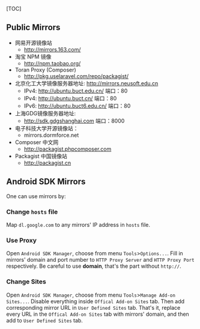 [TOC]


## Public Mirrors

- 网易开源镜像站
  - http://mirrors.163.com/
- 淘宝 NPM 镜像
  - http://npm.taobao.org/
- Toran Proxy (Composer)
  - http://pkg.uselaravel.com/repo/packagist/
- 北京化工大学镜像服务器地址: http://mirrors.neusoft.edu.cn
  - IPv4: http://ubuntu.buct.edu.cn/ 端口：80
  - IPv4: http://ubuntu.buct.cn/ 端口：80
  - IPv6: http://ubuntu.buct6.edu.cn/ 端口：80
- 上海GDG镜像服务器地址:
  - http://sdk.gdgshanghai.com 端口：8000
- 电子科技大学开源镜像站：
  - mirrors.dormforce.net
- Composer 中文网
  - http://packagist.phpcomposer.com
- Packagist 中国镜像站
  - http://packagist.cn


## Android SDK Mirrors

One can use mirrors by:

### Change `hosts` file

Map `dl.google.com` to any mirrors' IP address in `hosts` file.

### Use Proxy

Open `Android SDK Manager`, choose from menu `Tools`>`Options...`. Fill in mirrors' domain and port number to `HTTP Proxy Server` and `HTTP Proxy Port` respectively. Be careful to use **domain**, that's the part without `http://`.

### Change Sites

Open `Android SDK Manager`, choose from menu `Tools`>`Manage Add-on Sites...`. Disable everything inside `Offical Add-on Sites` tab. Then add corresponding mirror URL in `User Defined Sites` tab. That's it, replace every URL in the `Offical Add-on Sites` tab with mirrors' domain, and then add to `User Defined Sites` tab.
